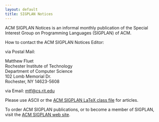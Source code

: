 ```yaml
---
layout: default
title: SIGPLAN Notices
---
```


<!-- BCP: Dead... -->
<!-- AF: Agreed, delete? -->
<!-- BCP: Yep -->

ACM SIGPLAN Notices is an informal monthly publication of the Special Interest Group on Programming Languages (SIGPLAN) of ACM.

How to contact the ACM SIGPLAN Notices Editor:

via Postal Mail:

Matthew Fluet  
Rochester Institute of Technology  
Department of Computer Science  
102 Lomb Memorial Dr.  
Rochester, NY 14623-5608  

via Email: <mtf@cs.rit.edu>

Please use ASCII or the [ACM SIGPLAN LaTeX class file](/Resources/Author) for articles.

To order ACM SIGPLAN publications, or to become a member of SIGPLAN, visit the [ACM SIGPLAN web site](/).
